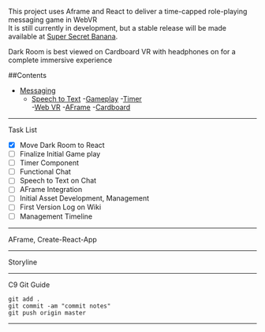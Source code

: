 This project uses Aframe and React to deliver a time-capped role-playing messaging game in WebVR <br>
It is still currently in development, but a stable release will be made available at [Super Secret Banana](http://supersecretbanana.com/darkroom).

Dark Room is best viewed on Cardboard VR with headphones on for a complete immersive experience <br>

##Contents

- [Messaging](#messaging-component)
  - [Speech to Text](#speech-to-text)
-[Gameplay](#darkroom-gameplay)
-[Timer](#timer-component)                
-[Web VR](#web-VR)
  -[AFrame](#Aframe)
  -[Cardboard](#Cardboard)

**********

Task List

- [x] Move Dark Room to React
- [ ] Finalize Initial Game play
- [ ] Timer Component
- [ ] Functional Chat
- [ ] Speech to Text on Chat
- [ ] AFrame Integration
- [ ] Initial Asset Development, Management
- [ ] First Version Log on Wiki
- [ ] Management Timeline

**********

AFrame, Create-React-App

**********

Storyline



****************
 C9 Git Guide 
 
```
git add .
git commit -am "commit notes"
git push origin master
```
 
****************


